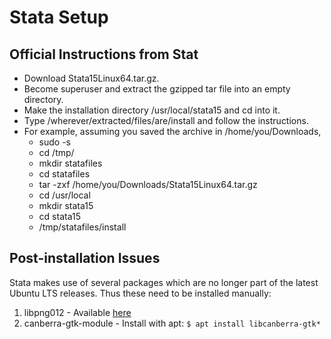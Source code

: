 # Stata Setup
## Official Instructions from Stat
- Download Stata15Linux64.tar.gz.
- Become superuser and extract the gzipped tar file into an empty directory.
- Make the installation directory /usr/local/stata15 and cd into it.
- Type /wherever/extracted/files/are/install and follow the instructions.
- For example, assuming you saved the archive in /home/you/Downloads,
  - sudo -s
  - cd /tmp/
  - mkdir statafiles
  - cd statafiles
  - tar -zxf /home/you/Downloads/Stata15Linux64.tar.gz
  - cd /usr/local
  - mkdir stata15
  - cd stata15
  - /tmp/statafiles/install
  
## Post-installation Issues
Stata makes use of several packages which are no longer part of the latest Ubuntu LTS releases. Thus these need to be installed manually:

1. libpng012 - Available [here](https://packages.ubuntu.com/xenial/amd64/libpng12-0/download)
2. canberra-gtk-module - Install with apt: `$ apt install libcanberra-gtk*`
